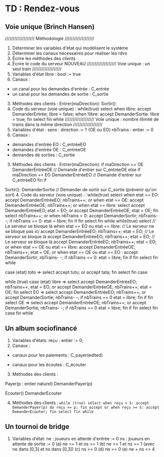 # TD : Rendez-vous

## Voie unique (Brinch Hansen)

/////////////////// Méthodologie ///////////////////
1. Déterminer les variables d'état qui modélisent le système
2. Déterminer les canaux nécessaires pour réaliser les rdvs
3. Écrire les méthodes des clients
4. Écrire le code du serveur
NOUVEAU
/////////////////// Voie unique : un seul train ///////////////////
1. Variables d'état 
libre : bool := true
2. Canaux :
- un canal pour les demandes d'entrée : C_entrée
- un canal pour les demandes de sortie : C_sortie
3. Méthodes des clients :
Entrer(maDirection):
Sortir():
4. Code du serveur (voie unique) :
while(true)
  select
    when libre:
        accept DemanderEntrée;
        libre = false;
    when !libre:
        accept DemanderSortie:
        libre = true;
   fin select
fin while
/////////////////// Voie unique : nombre illimité de trains dans la même direction ///////////////////
1. Variables d'état :
sens : direction := ? (OE ou EO)
nbTrains : entier := 0
2. Canaux :
- demandes d'entrée EO : C_entréeEO
- demandes d'entrée OE : C_entréeOE
- demandes de sorties : C_sortie
3. Méthodes des clients :
Entrer(maDirection):
  if maDirection == OE
    DemanderEntréeOE // Demande d'entrer sur C_entréeOE
  else if maDirection == EO
    DemanderEntréeEO // Demande d'entrer sur C_entréeEO
  fin if

Sortir():
  DemanderSortie // Demander de sortir sur C_sortie (prévenir qu'on sort)
4. Code du serveur (voie unique) :
`while(true)
  select
    when etat == EO:
      accept DemanderEntréeEO; nbTrains++;
  or
    when etat == OE:
      accept DemanderEntréeOE; nbTrains++;
  or
    when etat == libre:
      select
          accept DemanderEntréeEO;
          etat = EO;
      or
          accept DemanderEntréeOE;
          etat = OE;
      fin select
      nbTrains++;
  or 
    when nbTrains > 0:
      accept DemanderSortir;
      nbTrains- -;
      if nbTrains == 0:
        etat = libre;
      fin if
  fin select
fin while
while(true)
  select // Le serveur se bloque là
    when etat == EO ou etat == libre:
      // Le serveur ne se bloque pas ici
      accept DemanderEntréeEO; nbTrains++; etat = EO;
      // Le serveur se bloque là
      accept DemanderEntréeEO; nbTrains++; etat = EO;
      // Le serveur se bloque là
      accept DemanderEntréeEO; nbTrains++; etat = EO;
  or
    when etat == OE ou etat == libre:
      accept DemanderEntréeOE; nbTrains++; etat = OE;
  or
    when etat == OE ou etat == EO :
      accept DemanderSortir;
      nbTrains- -;
      if nbTrains == 0:
        etat = libre;
      fin if
  fin select
fin while

case (etat)
  toto =>
  select
    accept tutu;
  or 
    accept tata;
  fin select
fin case

while (true)
  case (etat)
    libre => 
      select
        accept DemanderEntréeEO; nbTrains++; etat = EO;
      or
        accept DemanderEntréeOE; nbTrains++; etat = OE;
      fin select
    EO =>
      select
        accept DemanderEntréeEO; nbTrains++;
      or
        accept DemanderSortie; nbTrains- -;
        if nbTrains == 0
          etat = libre;
        fin if
      fin select
     OE =>
      select
        accept DemanderEntréeOE; nbTrains++;
      or
        accept DemanderSortie; nbTrains- -;
        if nbTrains == 0
          etat = libre;
        fin if
      fin select
   fin case
 fin while`
 
## Un album sociofinancé
 
 1. Variables d'états:
reçu : entier := 0;
 2. Canaux :

- canaux pour les paiements : C_payer(edited)

- canaux pour les écoutes : C_écouter

3. Méthodes des clients :

Payer(p : entier naturel)
  DemanderPayer(p)

Ecouter()
  DemanderEcouter

4. Méthodes des clients :
`while (true)
   select
     when reçu < S:
       accept DemanderPayer(p) do
         reçu += p;
       fin accept
   or
     when reçu >= S:
        accept DemanderEcouter;
   fin select
fin while`

## Un tournoi de bridge

1. Variables d'état:
ne : joueurs en attente d'entrée := 0
ns : joueurs en attente de sortie := 0
(a) ne >= 1 et ns >= 1
(b) ne >= 1 et ns >= 1 (avec ne dans [0,3] et ns dans [0,3])
(c) ns == 0
(d) ne == 0
(e) ne + ns <= 4
